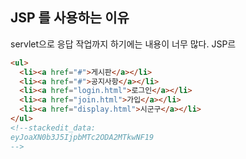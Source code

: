 ## JSP 를 사용하는 이유

servlet으로 응답 작업까지 하기에는 내용이 너무 많다.
JSP르
```html
<ul>
  <li><a href="#">게시판</a></li>
  <li><a href="#">공지사항</a></li>
  <li><a href="login.html">로그인</a></li>
  <li><a href="join.html">가입</a></li>
  <li><a href="display.html">시군구</a></li>
</ul>
<!--stackedit_data:
eyJoaXN0b3J5IjpbMTc2ODA2MTkwNF19
-->